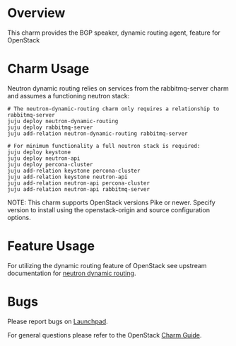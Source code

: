 # Overview

This charm provides the BGP speaker, dynamic routing agent, feature for OpenStack

# Charm Usage

Neutron dynamic routing relies on services from the rabbitmq-server charm and assumes a functioning neutron stack:

    # The neutron-dynamic-routing charm only requires a relationship to rabbitmq-server
    juju deploy neutron-dynamic-routing
    juju deploy rabbitmq-server
    juju add-relation neutron-dynamic-routing rabbitmq-server

    # For minimum functionality a full neutron stack is required:
    juju deploy keystone
    juju deploy neutron-api
    juju deploy percona-cluster
    juju add-relation keystone percona-cluster
    juju add-relation keystone neutron-api
    juju add-relation neutron-api percona-cluster
    juju add-relation neutron-api rabbitmq-server

NOTE: This charm supports OpenStack versions Pike or newer.  Specify version
      to install using the openstack-origin and source configuration options.

# Feature Usage

For utilizing the dynamic routing feature of OpenStack see upstream documentation for [neutron dynamic routing](https://docs.openstack.org/neutron-dynamic-routing/latest/).

# Bugs

Please report bugs on [Launchpad](https://bugs.launchpad.net/charm-neutron-dynamic-routing/+filebug).

For general questions please refer to the OpenStack [Charm Guide](https://docs.openstack.org/charm-guide/latest/).
